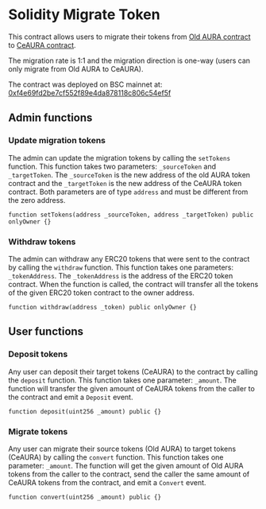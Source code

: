 # Solidity Migrate Token
This contract allows users to migrate their tokens from [Old AURA contract](https://bscscan.com/token/0x23c5d1164662758b3799103effe19cc064d897d6) to [CeAURA contract](https://bscscan.com/token/0x01a2df2ca978f9e75e2ecc56bf7158018ff123c2).

The migration rate is 1:1 and the migration direction is one-way (users can only migrate from Old AURA to CeAURA).

The contract was deployed on BSC mainnet at: [0xf4e69fd2be7cf552f89e4da878118c806c54ef5f](https://bscscan.com/address/0xf4e69fd2be7cf552f89e4da878118c806c54ef5f)

## Admin functions
### Update migration tokens
The admin can update the migration tokens by calling the `setTokens` function. This function takes two parameters: `_sourceToken` and `_targetToken`. The `_sourceToken` is the new address of the old AURA token contract and the `_targetToken` is the new address of the CeAURA token contract. Both parameters are of type `address` and must be different from the zero address.
```solidity
function setTokens(address _sourceToken, address _targetToken) public onlyOwner {}
```

### Withdraw tokens
The admin can withdraw any ERC20 tokens that were sent to the contract by calling the `withdraw` function. This function takes one parameters: `_tokenAddress`. The `_tokenAddress` is the address of the ERC20 token contract. When the function is called, the contract will transfer all the tokens of the given ERC20 token contract to the owner address.
```solidity
function withdraw(address _token) public onlyOwner {}
```

## User functions
### Deposit tokens
Any user can deposit their target tokens (CeAURA) to the contract by calling the `deposit` function. This function takes one parameter: `_amount`. The function will transfer the given amount of CeAURA tokens from the caller to the contract and emit a `Deposit` event.
```solidity
function deposit(uint256 _amount) public {}
```

### Migrate tokens
Any user can migrate their source tokens (Old AURA) to target tokens (CeAURA) by calling the `convert` function. This function takes one parameter: `_amount`. The function will get the given amount of Old AURA tokens from the caller to the contract, send the caller the same amount of CeAURA tokens from the contract, and emit a `Convert` event.
```solidity
function convert(uint256 _amount) public {}
```